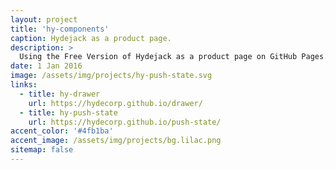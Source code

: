 ```yaml
---
layout: project
title: 'hy-components'
caption: Hydejack as a product page.
description: >
  Using the Free Version of Hydejack as a product page on GitHub Pages.
date: 1 Jan 2016
image: /assets/img/projects/hy-push-state.svg
links:
  - title: hy-drawer
    url: https://hydecorp.github.io/drawer/
  - title: hy-push-state
    url: https://hydecorp.github.io/push-state/
accent_color: '#4fb1ba'
accent_image: /assets/img/projects/bg.lilac.png
sitemap: false
---
```

